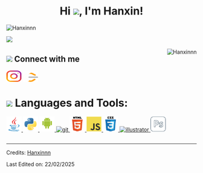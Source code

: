   <h1 align="center">Hi <img src="https://media.giphy.com/media/hvRJCLFzcasrR4ia7z/giphy.gif" width="35">, I'm Hanxin!</h1>
<p align="left"> <img src="https://komarev.com/ghpvc/?username=Hanxinnn&amp;label=Profile%20views&amp;color=0e75b6&amp;style=flat" alt="Hanxinnn"> </p>
<p><a href="https://github.com/DenverCoder1/readme-typing-svg"><img src="https://readme-typing-svg.herokuapp.com?lines=Keep+Coding+Keep+Growing.;You+Are+The+One+Who+Sets+Your+Own+Limits.&amp;center=true&amp;width=500&amp;height=50"></a></p>
<p><img align="right" src="https://raw.githubusercontent.com/Hanxinnn/Hanx/main/icons/animation_500_kxa883sd.gif" alt="Hanxinnn"></p>
<h2 id="-connect-with-me"><img src="https://media.giphy.com/media/iY8CRBdQXODJSCERIr/giphy.gif" width="30px"> Connect with me</h2>
<p align="left">
<a href="https://instagram.com/hanxin_0424" target="blank"><img align="center" src="https://raw.githubusercontent.com/SubhadeepZilong/SubhadeepZilong/main/icons/Social/instagram.svg" alt="hanxin_0424" height="30" width="40"></a>
<a href="https://leetcode.com/Hanxinnn/" target="blank"><img align="center" src="https://raw.githubusercontent.com/SubhadeepZilong/SubhadeepZilong/main/icons/Social/leet-code.svg" alt="hann" height="30" width="40"></a>
</p>
<h1 id="-languages-and-tools"><img src="https://media2.giphy.com/media/QssGEmpkyEOhBCb7e1/giphy.gif?cid=ecf05e47a0n3gi1bfqntqmob8g9aid1oyj2wr3ds3mg700bl&amp;rid=giphy.gif" width="32px"> Languages and Tools:</h1>
<p align="left"> <a href="https://www.java.com" target="_blank" rel="noreferrer"> <img src="https://raw.githubusercontent.com/devicons/devicon/master/icons/java/java-original.svg" alt="java" width="40" height="40"> </a> <a href="https://www.python.org" target="_blank" rel="noreferrer"> <img src="https://raw.githubusercontent.com/devicons/devicon/master/icons/python/python-original.svg" alt="python" width="40" height="40"> </a> <a href="https://developer.android.com" target="_blank" rel="noreferrer"> <img src="https://raw.githubusercontent.com/devicons/devicon/master/icons/android/android-original-wordmark.svg" alt="android" width="40" height="40"> </a> <a href="https://git-scm.com/" target="_blank" rel="noreferrer"> <img src="https://www.vectorlogo.zone/logos/git-scm/git-scm-icon.svg" alt="git" width="40" height="40"> </a> <a href="https://www.w3.org/html/" target="_blank" rel="noreferrer"> <img src="https://raw.githubusercontent.com/devicons/devicon/master/icons/html5/html5-original-wordmark.svg" alt="html5" width="40" height="40"> </a> <a href="https://developer.mozilla.org/en-US/docs/Web/JavaScript" target="_blank" rel="noreferrer"> <img src="https://raw.githubusercontent.com/devicons/devicon/master/icons/javascript/javascript-original.svg" alt="javascript" width="40" height="40"> </a> <a href="https://www.w3schools.com/css/" target="_blank" rel="noreferrer"> <img src="https://raw.githubusercontent.com/devicons/devicon/master/icons/css3/css3-original-wordmark.svg" alt="css3" width="40" height="40"> </a> <a href="https://www.adobe.com/in/products/illustrator.html" target="_blank" rel="noreferrer"> <img src="https://www.vectorlogo.zone/logos/adobe_illustrator/adobe_illustrator-icon.svg" alt="illustrator" width="40" height="40"> </a> <a href="https://www.photoshop.com/en" target="_blank" rel="noreferrer"> <img src="https://raw.githubusercontent.com/devicons/devicon/master/icons/photoshop/photoshop-line.svg" alt="photoshop" width="40" height="40"> </a> </p>
<h2 id=""></h2>

<hr>
<p>Credits: <a href="https://github.com/Hanxinnn">Hanxinnn</a></p>
<p>Last Edited on: 22/02/2025</p>
